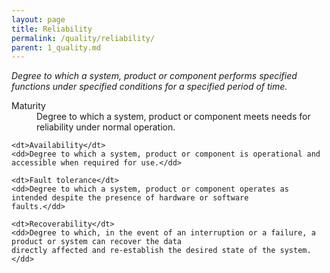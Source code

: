 ```yaml
---
layout: page
title: Reliability
permalink: /quality/reliability/
parent: 1_quality.md
---
```


_Degree to which a system, product or component performs specified functions under specified conditions for a specified
period of time._

<dl>
    <dt>Maturity</dt>
    <dd>Degree to which a system, product or component meets needs for reliability under normal operation.</dd>
    
    <dt>Availability</dt>
    <dd>Degree to which a system, product or component is operational and accessible when required for use.</dd>
    
    <dt>Fault tolerance</dt>
    <dd>Degree to which a system, product or component operates as intended despite the presence of hardware or software
    faults.</dd>
    
    <dt>Recoverability</dt>
    <dd>Degree to which, in the event of an interruption or a failure, a product or system can recover the data
    directly affected and re-establish the desired state of the system.</dd>
</dl>
